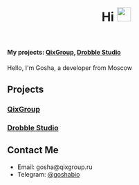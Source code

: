
<body>
  <header>
    <h1>Hi
    <img src="https://github.com/blackcater/blackcater/raw/main/images/Hi.gif" height="32"/></h1>
  </header>
  <div class="container">
    <h4><b>My projects:</b> <a href="https://qixgroup.ru">QixGroup</a>, <a href="https://drobble.studio">Drobble Studio</a></h4>
    <p>
      Hello, I'm Gosha, a developer from Moscow
    </p>
    <h2>Projects</h2>
    <h3><a href="https://qixgroup.ru">QixGroup</a></h3>
    <h3><a href="https://drobble.studio">Drobble Studio</a></h3>
    <h2>Contact Me</h2>
    <ul>
      <li>Email: gosha@qixgroup.ru</li>
      <li>Telegram: <a href="https:/t.me/goshabio">@goshabio</a></li>
    </ul>
  </div>
</body>
</html>
